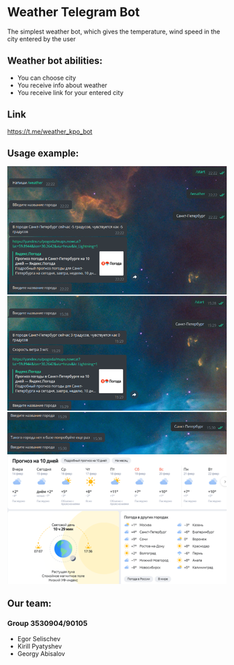 # Weather Telegram Bot
The simplest weather bot, which gives the temperature, wind speed in the city entered by the user
## Weather bot abilities:
- You can choose city 
- You receive info about weather
- You receive link for your entered city
## Link
https://t.me/weather_kpo_bot
## Usage example:
![img.png](img.png)
![img_1.png](img_1.png)
![img_2.png](img_2.png)
![img_3.png](img_3.png)

## Our team:

### Group 3530904/90105
- Egor Selischev
- Kirill Pyatyshev
- Georgy Abisalov
